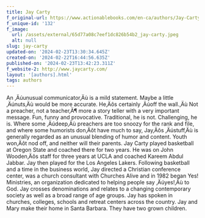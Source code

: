```yaml
---
title: Jay Carty
f_original-url: https://www.actionablebooks.com/en-ca/authors/Jay-Carty/
f_unique-id: '132'
f_image:
  url: /assets/external/65d77a08c7eef1dc826b54b2_jay-carty.jpeg
  alt: null
slug: jay-carty
updated-on: '2024-02-23T13:30:34.645Z'
created-on: '2024-02-22T16:44:56.635Z'
published-on: '2024-02-23T13:42:23.311Z'
f_website-2: http://www.jaycarty.com/
layout: '[authors].html'
tags: authors
---
```


An ‚Äúunusual communicator‚Äù is a mild statement. Maybe a little ‚Äúnuts‚Äù would be more accurate. He‚Äôs certainly ‚Äúoff the wall.‚Äù Not a preacher, not a teacher‚Ä¶ more a story teller with a very important message. Fun, funny and provocative. Traditional, he is not. Challenging, he is. Where some ‚Äúdeep‚Äù preachers are too snoozy for the rank and file, and where some humorists don‚Äôt have much to say, Jay‚Äôs ‚Äústuff‚Äù is generally regarded as an unusual blending of humor and content. Youth won‚Äôt nod off, and neither will their parents. Jay Carty played basketball at Oregon State and coached there for two years. He was on John Wooden‚Äôs staff for three years at UCLA and coached Kareem Abdul Jabbar. Jay then played for the Los Angeles Lakers. Following basketball and a time in the business world, Jay directed a Christian conference center, was a church consultant with Churches Alive and in 1982 began Yes! Ministries, an organization dedicated to helping people say ‚Äúyes!‚Äù to God. Jay crosses denominations and relates to a changing contemporary society as well as a broad range of age groups. Jay has spoken in churches, colleges, schools and retreat centers across the country. Jay and Mary make their home in Santa Barbara. They have two grown children.
